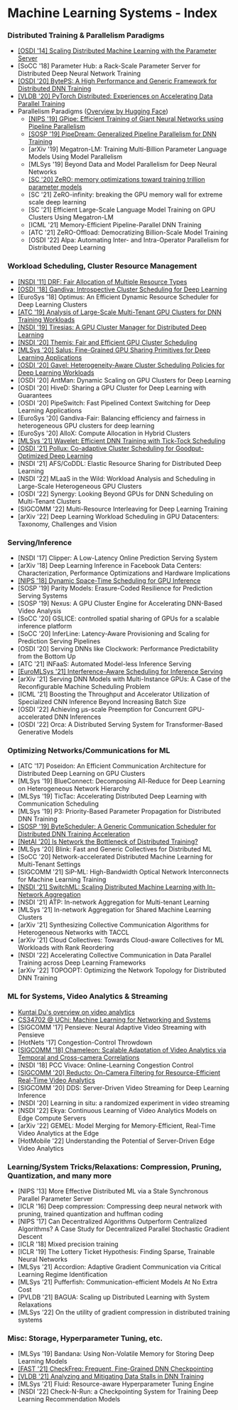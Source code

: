 # Machine Learning Systems - Index

### Distributed Training & Parallelism Paradigms

* [\[OSDI '14\] Scaling Distributed Machine Learning with the Parameter Server](scaling-distributed-machine-learning-with-the-parameter-server.md)
* \[SoCC '18] Parameter Hub: a Rack-Scale Parameter Server for Distributed Deep Neural Network Training
* [\[OSDI '20\] BytePS: A High Performance and Generic Framework for Distributed DNN Training](byteps-a-high-performance-and-generic-framework-for-distributed-dnn-training.md)
* [\[VLDB '20\] PyTorch Distributed: Experiences on Accelerating Data Parallel Training](pytorch-distributed-experiences-on-accelerating-data-parallel-training.md)
* Parallelism Paradigms ([Overview by Hugging Face](https://huggingface.co/docs/transformers/v4.16.2/en/parallelism))
  * [\[NIPS '19\] GPipe: Efficient Training of Giant Neural Networks using Pipeline Parallelism](gpipe-efficient-training-of-giant-neural-networks-using-pipeline-parallelism.md)
  * [\[SOSP '19\] PipeDream: Generalized Pipeline Parallelism for DNN Training](pipedream-generalized-pipeline-parallelism-for-dnn-training.md)
  * \[arXiv '19] Megatron-LM: Training Multi-Billion Parameter Language Models Using Model Parallelism
  * \[MLSys '19] Beyond Data and Model Parallelism for Deep Neural Networks
  * [\[SC '20\] ZeRO: memory optimizations toward training trillion parameter models](2019-sc-zero-memory-optimizations-toward-training-trillion-parameter-models.md)
  * \[SC '21] ZeRO-infinity: breaking the GPU memory wall for extreme scale deep learning
  * \[SC '21] Efficient Large-Scale Language Model Training on GPU Clusters Using Megatron-LM
  * \[ICML '21] Memory-Efficient Pipeline-Parallel DNN Training
  * \[ATC '21] ZeRO-Offload: Democratizing Billion-Scale Model Training
  * \[OSDI '22] Alpa: Automating Inter- and Intra-Operator Parallelism for Distributed Deep Learning

### Workload Scheduling, Cluster Resource Management

* [\[NSDI '11\] DRF: Fair Allocation of Multiple Resource Types](dominant-resource-fairness-fair-allocation-of-multiple-resource-types.md)
* [\[OSDI '18\] Gandiva: Introspective Cluster Scheduling for Deep Learning](gandiva-introspective-cluster-scheduling-for-deep-learning.md)
* \[EuroSys '18] Optimus: An Efficient Dynamic Resource Scheduler for Deep Learning Clusters
* [\[ATC '19\] Analysis of Large-Scale Multi-Tenant GPU Clusters for DNN Training Workloads](analysis-of-large-scale-multi-tenant-gpu-clusters-for-dnn-training-workloads.md)
* [\[NSDI '19\] Tiresias: A GPU Cluster Manager for Distributed Deep Learning](tiresias-a-gpu-cluster-manager-for-distributed-deep-learning.md)
* [\[NSDI '20\] Themis: Fair and Efficient GPU Cluster Scheduling](themis-fair-and-efficient-gpu-cluster-scheduling.md)
* [\[MLSys '20\] Salus: Fine-Grained GPU Sharing Primitives for Deep Learning Applications](2020-sigcomm-reducto-on-camera-filtering-for-resource-efficient-real-time-video-analytics/salus-fine-grained-gpu-sharing-primitives-for-deep-learning-applications.md)
* [\[OSDI '20\] Gavel: Heterogeneity-Aware Cluster Scheduling Policies for Deep Learning Workloads](gavel-heterogeneity-aware-cluster-scheduling-policies-for-deep-learning-workloads.md)
* \[OSDI '20] AntMan: Dynamic Scaling on GPU Clusters for Deep Learning
* \[OSDI '20] HiveD: Sharing a GPU Cluster for Deep Learning with Guarantees
* \[OSDI '20] PipeSwitch: Fast Pipelined Context Switching for Deep Learning Applications
* \[EuroSys '20] Gandiva-Fair: Balancing efficiency and fairness in heterogeneous GPU clusters for deep learning
* \[EuroSys '20] AlloX: Compute Allocation in Hybrid Clusters
* [\[MLSys '21\] Wavelet: Efficient DNN Training with Tick-Tock Scheduling](wavelet-efficient-dnn-training-with-tick-tock-scheduling.md)
* [\[OSDI '21\] Pollux: Co-adaptive Cluster Scheduling for Goodput-Optimized Deep Learning](pollux-co-adaptive-cluster-scheduling-for-goodput-optimized-deep-learning.md)
* \[NSDI '21] AFS/CoDDL: Elastic Resource Sharing for Distributed Deep Learning
* \[NSDI '22] MLaaS in the Wild: Workload Analysis and Scheduling in Large-Scale Heterogeneous GPU Clusters
* \[OSDI '22] Synergy: Looking Beyond GPUs for DNN Scheduling on Multi-Tenant Clusters
* \[SIGCOMM '22] Multi-Resource Interleaving for Deep Learning Training
* \[arXiv '22] Deep Learning Workload Scheduling in GPU Datacenters: Taxonomy, Challenges and Vision

### Serving/Inference

* \[NSDI '17] Clipper: A Low-Latency Online Prediction Serving System
* \[arXiv '18] Deep Learning Inference in Facebook Data Centers: Characterization, Performance Optimizations and Hardware Implications
* [\[NIPS '18\] Dynamic Space-Time Scheduling for GPU Inference](2018-nips-dynamic-space-time-scheduling-for-gpu-inference.md)
* \[SOSP '19] Parity Models: Erasure-Coded Resilience for Prediction Serving Systems
* \[SOSP '19] Nexus: A GPU Cluster Engine for Accelerating DNN-Based Video Analysis
* \[SoCC '20] GSLICE: controlled spatial sharing of GPUs for a scalable inference platform
* \[SoCC '20] InferLine: Latency-Aware Provisioning and Scaling for Prediction Serving Pipelines
* \[OSDI '20] Serving DNNs like Clockwork: Performance Predictability from the Bottom Up
* \[ATC '21] INFaaS: Automated Model-less Inference Serving
* [\[EuroMLSys '21\] Interference-Aware Scheduling for Inference Serving](2021-euromlsys-interference-aware-scheduling-for-inference-serving.md)
* \[arXiv '21] Serving DNN Models with Multi-Instance GPUs: A Case of the Reconfigurable Machine Scheduling Problem
* \[ICML '21] Boosting the Throughput and Accelerator Utilization of Specialized CNN Inference Beyond Increasing Batch Size
* \[OSDI '22] Achieving μs-scale Preemption for Concurrent GPU-accelerated DNN Inferences
* \[OSDI '22] Orca: A Distributed Serving System for Transformer-Based Generative Models

### Optimizing Networks/Communications for ML

* \[ATC '17] Poseidon: An Efficient Communication Architecture for Distributed Deep Learning on GPU Clusters
* \[MLSys '19] BlueConnect: Decomposing All-Reduce for Deep Learning on Heterogeneous Network Hierarchy
* \[MLSys '19] TicTac: Accelerating Distributed Deep Learning with Communication Scheduling
* \[MLSys '19] P3: Priority-Based Parameter Propagation for Distributed DNN Training
* [\[SOSP '19\] ByteScheduler: A Generic Communication Scheduler for Distributed DNN Training Acceleration](2019-sosp-bytescheduler-a-generic-communication-scheduler-for-distributed-dnn-training-....md)
* [\[NetAI '20\] Is Network the Bottleneck of Distributed Training?](2020-netai-is-network-the-bottleneck-of-distributed-training.md)
* \[MLSys '20] Blink: Fast and Generic Collectives for Distributed ML
* \[SoCC '20] Network-accelerated Distributed Machine Learning for Multi-Tenant Settings
* \[SIGCOMM '21] SiP-ML: High-Bandwidth Optical Network Interconnects for Machine Learning Training
* [\[NSDI '21\] SwitchML: Scaling Distributed Machine Learning with In-Network Aggregation](2021-nsdi-switchml-scaling-distributed-machine-learning-with-in-network-aggregation.md)
* \[NSDI '21] ATP: In-network Aggregation for Multi-tenant Learning
* \[MLSys '21] In-network Aggregation for Shared Machine Learning Clusters
* \[arXiv '21] Synthesizing Collective Communication Algorithms for Heterogeneous Networks with TACCL
* \[arXiv '21] Cloud Collectives: Towards Cloud-aware Collectives for ML Workloads with Rank Reordering
* \[NSDI '22] Accelerating Collective Communication in Data Parallel Training across Deep Learning Frameworks
* \[arXiv '22] TOPOOPT: Optimizing the Network Topology for Distributed DNN Training

### ML for Systems, Video Analytics & Streaming

* [Kuntai Du's overview on video analytics](https://kuntai.notion.site/Video-analytics-literature-review-90947b73637f427da7d8adc82e764c77)
* [CS34702 @ UChi: Machine Learning for Networking and Systems](https://people.cs.uchicago.edu/\~junchenj/34702-fall21/)
* \[SIGCOMM '17] Pensieve: Neural Adaptive Video Streaming with Pensieve
* \[HotNets '17] Congestion-Control Throwdown
* [\[SIGCOMM '18\] Chameleon: Scalable Adaptation of Video Analytics via Temporal and Cross-camera Correlations](2018-sigcomm-chameleon-scalable-adaptation-of-video-analytics-via-temporal-and-cross-camera-....md)
* \[NSDI '18] PCC Vivace: Online-Learning Congestion Control
* [\[SIGCOMM '20\] Reducto: On-Camera Filtering for Resource-Efficient Real-Time Video Analytics](2020-sigcomm-reducto-on-camera-filtering-for-resource-efficient-real-time-video-analytics/)
* \[SIGCOMM '20] DDS: Server-Driven Video Streaming for Deep Learning Inference
* \[NSDI '20] Learning in situ: a randomized experiment in video streaming
* \[NSDI '22] Ekya: Continuous Learning of Video Analytics Models on Edge Compute Servers
* \[arXiv '22] GEMEL: Model Merging for Memory-Efficient, Real-Time Video Analytics at the Edge
* \[HotMobile '22] Understanding the Potential of Server-Driven Edge Video Analytics

### Learning/System Tricks/Relaxations: Compression, Pruning, Quantization, and many more

* \[NIPS '13] More Effective Distributed ML via a Stale Synchronous Parallel Parameter Server
* \[ICLR '16] Deep compression: Compressing deep neural network with pruning, trained quantization and huffman coding
* \[NIPS '17] Can Decentralized Algorithms Outperform Centralized Algorithms? A Case Study for Decentralized Parallel Stochastic Gradient Descent
* \[ICLR '18] Mixed precision training
* \[ICLR '19] The Lottery Ticket Hypothesis: Finding Sparse, Trainable Neural Networks
* \[MLSys '21] Accordion: Adaptive Gradient Communication via Critical Learning Regime Identification
* \[MLSys '21] Pufferfish: Communication-efficient Models At No Extra Cost
* \[PVLDB '21] BAGUA: Scaling up Distributed Learning with System Relaxations
* \[MLSys '22] On the utility of gradient compression in distributed training systems

### Misc: Storage, Hyperparameter Tuning, etc.

* \[MLSys '19] Bandana: Using Non-Volatile Memory for Storing Deep Learning Models
* [\[FAST '21\] CheckFreq: Frequent, Fine-Grained DNN Checkpointing](checkfreq-frequent-fine-grained-dnn-checkpointing.md)
* [\[VLDB '21\] Analyzing and Mitigating Data Stalls in DNN Training](analyzing-and-mitigating-data-stalls-in-dnn-training.md)
* \[MLSys '21] Fluid: Resource-aware Hyperparameter Tuning Engine
* \[NSDI '22] Check-N-Run: a Checkpointing System for Training Deep Learning Recommendation Models
